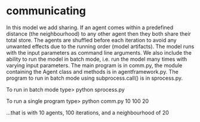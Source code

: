 # communicating

In this model we add sharing. If an agent comes within a predefined distance
(the neighbourhood) to any other agent then they both share their total store.
The agents are shuffled before each iteration to avoid any unwanted effects
due to the running order (model artifacts).
The model runs with the input parameters as command line arguments.
We also include the ability to run the model in batch mode, i.e. run the model
many times with varying input parameters. The main program is in comm.py,
the module containing the Agent class and methods is in agentframework.py.
The program to run in batch mode using subprocess.call() is in sprocess.py.

To run in batch mode type> python sprocess.py

To run a single program type> python comm.py 10 100 20

...that is with 10 agents, 100 iterations, and a neighbourhood of 20
